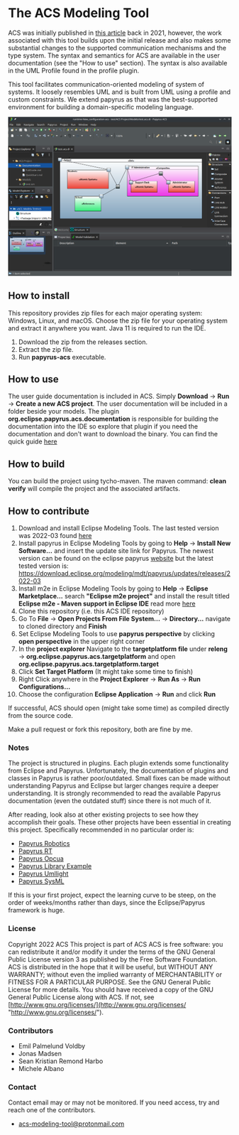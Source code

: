 # The ACS Modeling Tool
ACS was initially published in [this article](https://ieeexplore.ieee.org/document/9497495) back in 2021, however, the work associated with this tool builds upon the initial release and also makes some substantial changes to the supported communication mechanisms and the type system. The syntax and semantics for ACS are available in the user documentation (see the "How to use" section). The syntax is also available in the UML Profile found in the profile plugin.

This tool facilitates communication-oriented modeling of system of systems. It loosely resembles UML and is built from UML using a profile and custom constraints. We extend papyrus as that was the best-supported environment for building a domain-specific modeling language.

![acs](./plugins/org.eclipse.papyrus.acs.documentation/resources/readme_example/example_acs.png)

## How to install

This repository provides zip files for each major operating system: Windows, Linux, and macOS.
Choose the zip file for your operating system and extract it anywhere you want.
Java 11 is required to run the IDE.

 1. Download the zip from the releases section.
 2. Extract the zip file.
 3. Run **papyrus-acs** executable.


## How to use
The user guide documentation is included in ACS. Simply **Download** -> **Run** -> **Create a new ACS project**. The user documentation will be included in a folder beside your models.
The plugin **org.eclipse.papyrus.acs.documentation** is responsible for building the documentation into the IDE so explore that plugin if you need the documentation and don't want to download the binary.
You can find the quick guide [here](./plugins/org.eclipse.papyrus.acs.documentation/documentation/quick.md)

## How to build
You can build the project using tycho-maven. The maven command: **clean verify** will compile the project and the associated artifacts.

## How to contribute
 1. Download and install Eclipse Modeling Tools. The last tested version was 2022-03 found [here](https://www.eclipse.org/downloads/packages/release/2022-03/r/eclipse-modeling-tools)
 2. Install papyrus in Eclipse Modeling Tools by going to **Help** -> **Install New Software...** and insert the update site link for Papyrus. The newest version can be found on the eclipse papyrus [website](https://www.eclipse.org/papyrus/download.html) but the latest tested version is: https://download.eclipse.org/modeling/mdt/papyrus/updates/releases/2022-03
 3. Install m2e in Eclipse Modeling Tools by going to **Help** -> **Eclipse Marketplace...**  search **"Eclipse m2e project"** and install the result titled **Eclipse m2e - Maven support in Eclipse IDE** read more [here](https://marketplace.eclipse.org/content/eclipse-m2e-maven-support-eclipse-ide)
 4. Clone this repository (i.e. this ACS IDE repository)
 5. Go To **File** -> **Open Projects From File System...** -> **Directory...** navigate to cloned directory and **Finish**
 6. Set Eclipse Modeling Tools to use **papyrus perspective** by clicking **open perspective** in the upper right corner
 7. In the **project explorer** Navigate to the **targetplatform file** under **releng** -> **org.eclipse.papyrus.acs.targetplatform** and open **org.eclipse.papyrus.acs.targetplatform.target**
 8. Click **Set Target Platform** (It might take some time to finish)
 9. Right Click anywhere in the **Project Explorer** -> **Run As** -> **Run Configurations...**
 10. Choose the configuration **Eclipse Application** -> **Run**  and click **Run**

If successful, ACS should open (might take some time) as compiled directly from the source code.

Make a pull request or fork this repository, both are fine by me.

### Notes
The project is structured in plugins. Each plugin extends some functionality from Eclipse and Papyrus.
Unfortunately, the documentation of plugins and classes in Papyrus is rather poor/outdated.
Small fixes can be made without understanding Papyrus and Eclipse but larger changes require a deeper understanding.
It is strongly recommended to read the available Papyrus documentation (even the outdated stuff) since there is not much of it.

After reading, look also at other existing projects to see how they accomplish their goals. These other projects have been essential in creating this project. Specifically recommended in no particular order is:

 - [Papyrus Robotics](https://git.eclipse.org/c/papyrus/org.eclipse.papyrus-robotics.git)
 - [Papyrus RT](https://git.eclipse.org/c/papyrus-rt/org.eclipse.papyrus-rt.git)
 - [Papyrus Opcua](https://github.com/model-UA/papyrus-opcua-plugin)
 - [Papyrus Library Example](https://github.com/bmaggi/library-training)
 - [Papyrus Umllight](https://github.com/eclipsesource/papyrus-umllight)
 - [Papyrus SysML](https://git.eclipse.org/c/papyrus/org.eclipse.papyrus-sysml16.git)

If this is your first project, expect the learning curve to be steep, on the order of weeks/months rather than days, since the Eclipse/Papyrus framework is huge.

### License
Copyright 2022 ACS
This project is part of ACS
ACS is free software: you can redistribute it and/or modify it under
the terms of the GNU General Public License version 3 as published by the
Free Software Foundation. 
ACS is distributed in the hope that it will be useful, but WITHOUT
ANY WARRANTY; without even the implied warranty of MERCHANTABILITY
or FITNESS FOR A PARTICULAR PURPOSE. See the GNU General
Public License for more details. 
You should have received a copy of the GNU General Public License along
with ACS. If not, see [http://www.gnu.org/licenses/](http://www.gnu.org/licenses/ "http://www.gnu.org/licenses/").

### Contributors
 - Emil Palmelund Voldby 
 - Jonas Madsen
 - Sean Kristian Remond Harbo
 - Michele Albano
 
### Contact

Contact email may or may not be monitored. If you need access, try and reach one of the contributors.
 - acs-modeling-tool@protonmail.com
